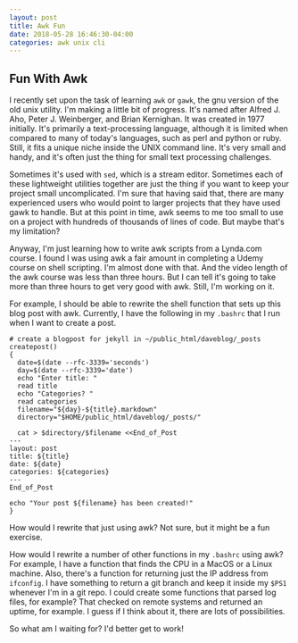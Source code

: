 ```yaml
---
layout: post
title: Awk Fun
date: 2018-05-28 16:46:30-04:00
categories: awk unix cli
---
```

## Fun With Awk

I recently set upon the task of learning `awk` or `gawk`, the gnu version of the
old unix utility.  I'm making a little bit of progress.  It's named after Alfred
J. Aho, Peter J. Weinberger, and Brian Kernighan.  It was created in 1977
initially.  It's primarily a text-processing language, although it is limited
when compared to many of today's languages, such as perl and python or ruby.
Still, it fits a unique niche inside the UNIX command line.  It's very small and
handy, and it's often just the thing for small text processing challenges.

Sometimes it's used with `sed`, which is a stream editor.  Sometimes each of
these lightweight utilities together are just the thing if you want to keep your
project small uncomplicated.  I'm sure that having said that, there are many
experienced users who would point to larger projects that they have used gawk to
handle.  But at this point in time, awk seems to me too small to use on a
project with hundreds of thousands of lines of code.  But maybe that's my
limitation?

Anyway, I'm just learning how to write awk scripts from a Lynda.com course.  I
found I was using awk a fair amount in completing a Udemy course on shell
scripting.  I'm almost done with that.  And the video length of the awk course
was less than three hours.  But I can tell it's going to take more than three
hours to get very good with awk.  Still, I'm working on it.

For example, I should be able to rewrite the shell function that sets up this
blog post with awk.  Currently, I have the following in my `.bashrc` that I run
when I want to create a post.

```
# create a blogpost for jekyll in ~/public_html/daveblog/_posts
createpost()
{
  date=$(date --rfc-3339='seconds')
  day=$(date --rfc-3339='date')
  echo "Enter title: "
  read title
  echo "Categories? "
  read categories
  filename="${day}-${title}.markdown"
  directory="$HOME/public_html/daveblog/_posts/"

  cat > $directory/$filename <<End_of_Post
---
layout: post
title: ${title}
date: ${date}
categories: ${categories}
---
End_of_Post
  
echo "Your post ${filename} has been created!"
}
```

How would I rewrite that just using awk?  Not sure, but it might be a fun
exercise.

How would I rewrite a number of other functions in my `.bashrc` using awk?  For
example, I have a function that finds the CPU in a MacOS or a Linux machine.
Also, there's a function for returning just the IP address from `ifconfig`.  I
have something to return a git branch and keep it inside my `$PS1` whenever I'm
in a git repo.  I could create some functions that parsed log files, for
example?  That checked on remote systems and returned an uptime, for example.  I
guess if I think about it, there are lots of possibilities.

So what am I waiting for?  I'd better get to work!
